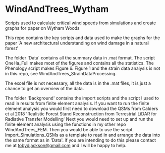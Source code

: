 # WindAndTrees_Wytham
Scripts used to calculate critical wind speeds from simulations and create graphs for paper on Wytham Woods

This repo contains the key scripts and data used to make the graphs for the paper 'A new architectural understanding on wind damage in a natural forest'

The folder 'Data' contains all the summary data in .mat format.
The script OneHa_Full makes most of the figures and contains all the statistics. 
The Phenology script makes Figure 6.
Figure 1 and the strain data analysis is not in this repo, see WindAndTrees_StrainDataProcessing.

The excel file is not necessary, all the data is in the .mat files, it is just a chance to get an overview of the data. 

The folder 'Background' contains the import scripts and the script I used to read in results from finite element analysis. 
If you want to run the finite element analysis you would first need to download the QSMs 
from Calders et al 2018 'Realistic Forest Stand Reconstruction from Terrestrial LiDAR for Radiative Transfer Modelling'
Next you would need to set up and run the finite element analysis using the functions in my other repo WindAndTrees_FEM. 
Then you would be able to use the script Import_Simulations_QSMs as a template to read in and arrange the data into the same format as in 'Data'.
If you are intending to do this please contact me at tobydjackson@gmail.com and I will be happy to help.

